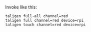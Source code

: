 Invoke like this:

```
taligen full-all channel=red
taligen full channel=red device=rpi
taligen touch channel=red device=rpi
```

